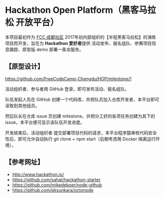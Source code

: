 # Hackathon Open Platform（黑客马拉松 开放平台）

本项目最初作为 [FCC 成都社区](https://freecodecamp-chengdu.github.io) 2017年初内部组织的【半程黑客马拉松】的演练项目而开发，旨在为 **Hackathon 爱好者**提供 活动发布、报名组队、参赛项目信息跟踪、原型版 demo 部署一条龙服务。



## 【原型设计】

https://github.com/FreeCodeCamp-Chengdu/HOP/milestone/1

活动组织者、参与者用 GitHub 登录，即可发布活动、报名组队。

队伍发起人先在 GitHub 创建一个代码库，并把队员加入仓库开发者，本平台即可读取到其他组员。

然后队长在仓库 issue 页创建 milestone，并把分工好的各项任务创建为其下的 issue，本平台便可显示该队伍开发进度。

开发结束后，活动组织者 提交部署项目代码的请求，本平台程序猿审核代码安全性后，即可允许自动执行 git clone + npm start（后期考虑用 Docker 隔离运行环境）。



## 【参考网址】

 - http://www.hackathon.io/
 - https://github.com/sahat/hackathon-starter
 - https://github.com/mikedeboer/node-github
 - https://github.com/pksunkara/octonode